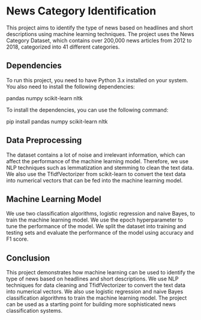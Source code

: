 # News Category Identification 

This project aims to identify the type of news based on headlines and short descriptions using machine learning techniques. The project uses the News Category Dataset, which contains over 200,000 news articles from 2012 to 2018, categorized into 41 different categories.

## Dependencies
To run this project, you need to have Python 3.x installed on your system. You also need to install the following dependencies:

pandas
numpy
scikit-learn
nltk

To install the dependencies, you can use the following command:

pip install pandas numpy scikit-learn nltk

## Data Preprocessing
The dataset contains a lot of noise and irrelevant information, which can affect the performance of the machine learning model. Therefore, we use NLP techniques such as lemmatization and stemming to clean the text data. We also use the TfidfVectorizer from scikit-learn to convert the text data into numerical vectors that can be fed into the machine learning model.

## Machine Learning Model
We use two classification algorithms, logistic regression and naive Bayes, to train the machine learning model. We use the epoch hyperparameter to tune the performance of the model. We split the dataset into training and testing sets and evaluate the performance of the model using accuracy and F1 score.

## Conclusion
This project demonstrates how machine learning can be used to identify the type of news based on headlines and short descriptions. We use NLP techniques for data cleaning and TfidfVectorizer to convert the text data into numerical vectors. We also use logistic regression and naive Bayes classification algorithms to train the machine learning model. The project can be used as a starting point for building more sophisticated news classification systems.



